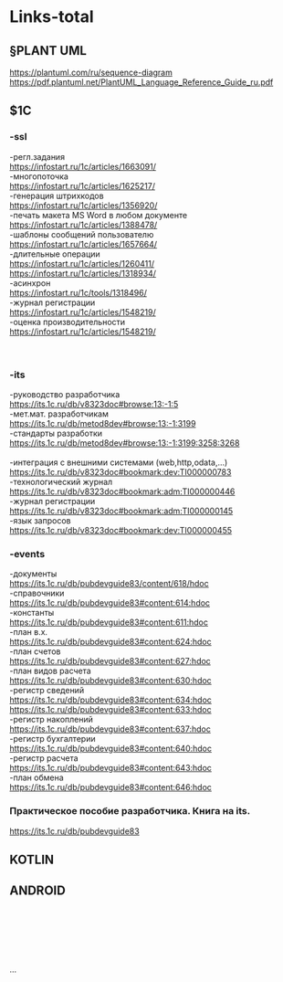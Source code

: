 # Links-total

## §PLANT UML 
https://plantuml.com/ru/sequence-diagram </br>
https://pdf.plantuml.net/PlantUML_Language_Reference_Guide_ru.pdf

## $1С
### -ssl
-регл.задания </br>
https://infostart.ru/1c/articles/1663091/  </br>
-многопоточка </br>
https://infostart.ru/1c/articles/1625217/ </br>
-генерация штрихкодов </br>
https://infostart.ru/1c/articles/1356920/ </br>
-печать макета MS Word в любом документе </br>
https://infostart.ru/1c/articles/1388478/ </br>
-шаблоны сообщений пользователю </br>
https://infostart.ru/1c/articles/1657664/ </br>
-длительные операции </br>
https://infostart.ru/1c/articles/1260411/ </br>
https://infostart.ru/1c/articles/1318934/ </br>
-асинхрон </br>
https://infostart.ru/1c/tools/1318496/ </br>
-журнал регистрации </br>
https://infostart.ru/1c/articles/1548219/ </br>
-оценка производительности </br>
https://infostart.ru/1c/articles/1548219/ </br>
</br>
</br>

### -its
-руководство разработчика  </br>
https://its.1c.ru/db/v8323doc#browse:13:-1:5 </br>
-мет.мат. разработчикам </br>
https://its.1c.ru/db/metod8dev#browse:13:-1:3199 </br>
-стандарты разработки </br>
https://its.1c.ru/db/metod8dev#browse:13:-1:3199:3258:3268 </br>
</br>
-интеграция с внешними системами (web,http,odata,...) </br>
https://its.1c.ru/db/v8323doc#bookmark:dev:TI000000783 </br>
-технологический журнал </br>
https://its.1c.ru/db/v8323doc#bookmark:adm:TI000000446 </br>
-журнал регистрации </br>
https://its.1c.ru/db/v8323doc#bookmark:adm:TI000000145 </br>
-язык запросов </br>
https://its.1c.ru/db/v8323doc#bookmark:dev:TI000000455 </br>

### -events </br>
-документы </br>
https://its.1c.ru/db/pubdevguide83/content/618/hdoc </br>
-справочники </br>
https://its.1c.ru/db/pubdevguide83#content:614:hdoc </br>
-константы </br>
https://its.1c.ru/db/pubdevguide83#content:611:hdoc </br>
-план в.х. </br>
https://its.1c.ru/db/pubdevguide83#content:624:hdoc </br>
-план счетов </br>
https://its.1c.ru/db/pubdevguide83#content:627:hdoc </br>
-план видов расчета </br>
https://its.1c.ru/db/pubdevguide83#content:630:hdoc </br>
-регистр сведений </br>
https://its.1c.ru/db/pubdevguide83#content:634:hdoc </br>
https://its.1c.ru/db/pubdevguide83#content:633:hdoc </br>
-регистр накоплений </br>
https://its.1c.ru/db/pubdevguide83#content:637:hdoc </br>
-регистр бухгалтерии </br>
https://its.1c.ru/db/pubdevguide83#content:640:hdoc </br>
-регистр расчета </br>
https://its.1c.ru/db/pubdevguide83#content:643:hdoc </br>
-план обмена </br>
https://its.1c.ru/db/pubdevguide83#content:646:hdoc </br>

### Практическое пособие разработчика. Книга на its.</br>
https://its.1c.ru/db/pubdevguide83</br>

## KOTLIN

## ANDROID
</br>
</br>
</br>
</br>
</br>
      



















...
